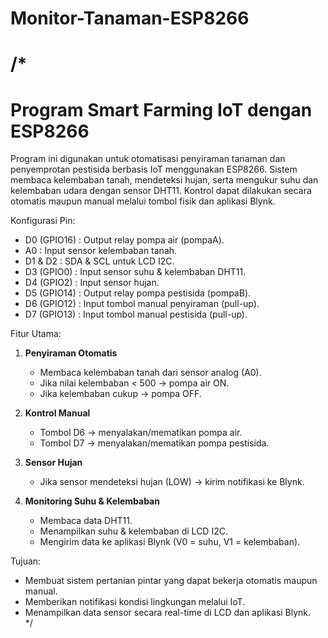 # Monitor-Tanaman-ESP8266

/*
=====================================================================
Program Smart Farming IoT dengan ESP8266
=====================================================================


Program ini digunakan untuk otomatisasi penyiraman tanaman dan 
penyemprotan pestisida berbasis IoT menggunakan ESP8266. 
Sistem membaca kelembaban tanah, mendeteksi hujan, serta 
mengukur suhu dan kelembaban udara dengan sensor DHT11. 
Kontrol dapat dilakukan secara otomatis maupun manual 
melalui tombol fisik dan aplikasi Blynk.

Konfigurasi Pin:
- D0 (GPIO16) : Output relay pompa air (pompaA).
- A0          : Input sensor kelembaban tanah.
- D1 & D2     : SDA & SCL untuk LCD I2C.
- D3 (GPIO0)  : Input sensor suhu & kelembaban DHT11.
- D4 (GPIO2)  : Input sensor hujan.
- D5 (GPIO14) : Output relay pompa pestisida (pompaB).
- D6 (GPIO12) : Input tombol manual penyiraman (pull-up).
- D7 (GPIO13) : Input tombol manual pestisida (pull-up).

Fitur Utama:
1. **Penyiraman Otomatis**  
   - Membaca kelembaban tanah dari sensor analog (A0).  
   - Jika nilai kelembaban < 500 → pompa air ON.  
   - Jika kelembaban cukup → pompa OFF.  

2. **Kontrol Manual**  
   - Tombol D6 → menyalakan/mematikan pompa air.  
   - Tombol D7 → menyalakan/mematikan pompa pestisida.  

3. **Sensor Hujan**  
   - Jika sensor mendeteksi hujan (LOW) → kirim notifikasi ke Blynk.  

4. **Monitoring Suhu & Kelembaban**  
   - Membaca data DHT11.  
   - Menampilkan suhu & kelembaban di LCD I2C.  
   - Mengirim data ke aplikasi Blynk (V0 = suhu, V1 = kelembaban).  

Tujuan:
- Membuat sistem pertanian pintar yang dapat bekerja otomatis 
  maupun manual.  
- Memberikan notifikasi kondisi lingkungan melalui IoT.  
- Menampilkan data sensor secara real-time di LCD dan aplikasi Blynk.  
*/
